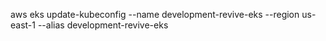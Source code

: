 aws eks update-kubeconfig --name development-revive-eks --region us-east-1 --alias development-revive-eks